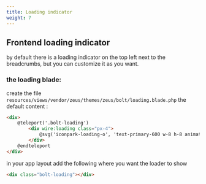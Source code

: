 ```yaml
---
title: Loading indicator
weight: 7
---
```


## Frontend loading indicator

by default there is a loading indicator on the top left next to the breadcrumbs, but you can customize it as you want.

### the loading blade:

create the file `resources/views/vendor/zeus/themes/zeus/bolt/loading.blade.php`
the default content :

```html
<div>
    @teleport('.bolt-loading')
        <div wire:loading class="px-4">
            @svg('iconpark-loading-o', 'text-primary-600 w-8 h-8 animate-spin')
        </div>
    @endteleport
</div>
```

in your app layout add the following where you want the loader to show

```html
<div class="bolt-loading"></div>
```
